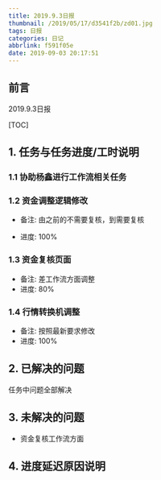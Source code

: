 ```yaml
---
title: 2019.9.3日报
thumbnail: /2019/05/17/d3541f2b/zd01.jpg
tags: 日报
categories: 日记
abbrlink: f591f05e
date: 2019-09-03 20:17:51
---
```


## 前言

2019.9.3日报

[TOC]

<!--More-->

## 1. 任务与任务进度/工时说明

### 1.1 协助杨鑫进行工作流相关任务

### 1.2 资金调整逻辑修改

- 备注: 由之前的不需要复核，到需要复核

- 进度: 100%

### 1.3 资金复核页面

- 备注: 差工作流方面调整
- 进度: 80%

### 1.4 行情转换机调整

- 备注: 按照最新要求修改
- 进度: 100%

## 2. 已解决的问题

任务中问题全部解决

## 3. 未解决的问题

- 资金复核工作流方面

## 4. 进度延迟原因说明

